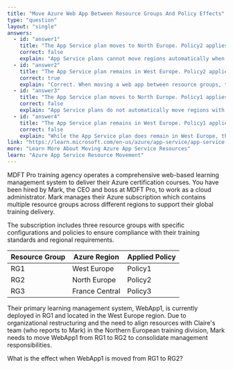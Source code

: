 ```yaml
---
title: "Move Azure Web App Between Resource Groups And Policy Effects"
type: "question"
layout: "single"
answers:
  - id: "answer1"
    title: "The App Service plan moves to North Europe. Policy2 applies to WebApp1."
    correct: false
    explain: "App Service plans cannot move regions automatically when a web app is moved. The underlying App Service plan remains in its original location (West Europe)."
  - id: "answer2"
    title: "The App Service plan remains in West Europe. Policy2 applies to WebApp1."
    correct: true
    explain: "Correct. When moving a web app between resource groups, the App Service plan stays in its original region. The web app inherits the policies from its new resource group (RG2), so Policy2 applies."
  - id: "answer3"
    title: "The App Service plan moves to North Europe. Policy1 applies to WebApp1."
    correct: false
    explain: "App Service plans do not automatically move regions with web apps, and the policy from the original resource group (Policy1) no longer applies after the move."
  - id: "answer4"
    title: "The App Service plan remains in West Europe. Policy1 applies to WebApp1."
    correct: false
    explain: "While the App Service plan does remain in West Europe, the web app now inherits policies from its new resource group RG2 (Policy2), not from its original location (Policy1)."
link: "https://learn.microsoft.com/en-us/azure/app-service/app-service-move-resources"
more: "Learn More About Moving Azure App Service Resources"
learn: "Azure App Service Resource Movement"
---
```


MDFT Pro training agency operates a comprehensive web-based learning management system to deliver their Azure certification courses. You have been hired by Mark, the CEO and boss at MDFT Pro, to work as a cloud administrator. Mark manages their Azure subscription which contains multiple resource groups across different regions to support their global training delivery. 

The subscription includes three resource groups with specific configurations and policies to ensure compliance with their training standards and regional requirements.

| Resource Group | Azure Region | Applied Policy |
|---------------|--------------|----------------|
| RG1 | West Europe | Policy1 |
| RG2 | North Europe | Policy2 |
| RG3 | France Central | Policy3 |

Their primary learning management system, WebApp1, is currently deployed in RG1 and located in the West Europe region. Due to organizational restructuring and the need to align resources with Claire's team (who reports to Mark) in the Northern European training division, Mark needs to move WebApp1 from RG1 to RG2 to consolidate management responsibilities.

What is the effect when WebApp1 is moved from RG1 to RG2?